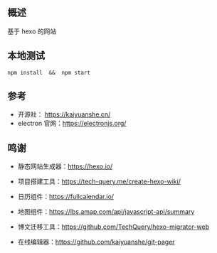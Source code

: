 ## 概述

基于 hexo 的网站

## 本地测试

```
npm install  &&  npm start
```

## 参考

- 开源社： https://kaiyuanshe.cn/
- electron 官网：https://electronjs.org/

## 鸣谢

- 静态网站生成器：https://hexo.io/

- 项目搭建工具：https://tech-query.me/create-hexo-wiki/

- 日历组件：https://fullcalendar.io/

- 地图组件：https://lbs.amap.com/api/javascript-api/summary

- 博文迁移工具：https://github.com/TechQuery/hexo-migrator-web

- 在线编辑器：https://github.com/kaiyuanshe/git-pager
